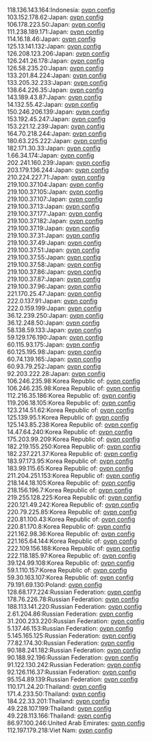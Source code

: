 118.136.143.164:Indonesia: [ovpn config](vpn/118_136_143_164.ovpn)  
103.152.178.62:Japan: [ovpn config](vpn/103_152_178_62.ovpn)  
106.178.223.50:Japan: [ovpn config](vpn/106_178_223_50.ovpn)  
111.238.189.171:Japan: [ovpn config](vpn/111_238_189_171.ovpn)  
114.16.18.46:Japan: [ovpn config](vpn/114_16_18_46.ovpn)  
125.13.141.132:Japan: [ovpn config](vpn/125_13_141_132.ovpn)  
126.208.123.206:Japan: [ovpn config](vpn/126_208_123_206.ovpn)  
126.241.26.178:Japan: [ovpn config](vpn/126_241_26_178.ovpn)  
126.58.235.20:Japan: [ovpn config](vpn/126_58_235_20.ovpn)  
133.201.84.224:Japan: [ovpn config](vpn/133_201_84_224.ovpn)  
133.205.32.233:Japan: [ovpn config](vpn/133_205_32_233.ovpn)  
138.64.226.35:Japan: [ovpn config](vpn/138_64_226_35.ovpn)  
143.189.43.87:Japan: [ovpn config](vpn/143_189_43_87.ovpn)  
14.132.55.42:Japan: [ovpn config](vpn/14_132_55_42.ovpn)  
150.246.206.139:Japan: [ovpn config](vpn/150_246_206_139.ovpn)  
153.192.45.247:Japan: [ovpn config](vpn/153_192_45_247.ovpn)  
153.221.12.239:Japan: [ovpn config](vpn/153_221_12_239.ovpn)  
164.70.218.244:Japan: [ovpn config](vpn/164_70_218_244.ovpn)  
180.63.225.222:Japan: [ovpn config](vpn/180_63_225_222.ovpn)  
182.171.30.33:Japan: [ovpn config](vpn/182_171_30_33.ovpn)  
1.66.34.174:Japan: [ovpn config](vpn/1_66_34_174.ovpn)  
202.241.160.239:Japan: [ovpn config](vpn/202_241_160_239.ovpn)  
203.179.136.244:Japan: [ovpn config](vpn/203_179_136_244.ovpn)  
210.224.227.71:Japan: [ovpn config](vpn/210_224_227_71.ovpn)  
219.100.37.104:Japan: [ovpn config](vpn/219_100_37_104.ovpn)  
219.100.37.105:Japan: [ovpn config](vpn/219_100_37_105.ovpn)  
219.100.37.107:Japan: [ovpn config](vpn/219_100_37_107.ovpn)  
219.100.37.13:Japan: [ovpn config](vpn/219_100_37_13.ovpn)  
219.100.37.177:Japan: [ovpn config](vpn/219_100_37_177.ovpn)  
219.100.37.182:Japan: [ovpn config](vpn/219_100_37_182.ovpn)  
219.100.37.19:Japan: [ovpn config](vpn/219_100_37_19.ovpn)  
219.100.37.31:Japan: [ovpn config](vpn/219_100_37_31.ovpn)  
219.100.37.49:Japan: [ovpn config](vpn/219_100_37_49.ovpn)  
219.100.37.51:Japan: [ovpn config](vpn/219_100_37_51.ovpn)  
219.100.37.55:Japan: [ovpn config](vpn/219_100_37_55.ovpn)  
219.100.37.58:Japan: [ovpn config](vpn/219_100_37_58.ovpn)  
219.100.37.86:Japan: [ovpn config](vpn/219_100_37_86.ovpn)  
219.100.37.87:Japan: [ovpn config](vpn/219_100_37_87.ovpn)  
219.100.37.96:Japan: [ovpn config](vpn/219_100_37_96.ovpn)  
221.170.25.47:Japan: [ovpn config](vpn/221_170_25_47.ovpn)  
222.0.137.91:Japan: [ovpn config](vpn/222_0_137_91.ovpn)  
222.0.159.199:Japan: [ovpn config](vpn/222_0_159_199.ovpn)  
36.12.239.250:Japan: [ovpn config](vpn/36_12_239_250.ovpn)  
36.12.248.50:Japan: [ovpn config](vpn/36_12_248_50.ovpn)  
58.138.59.133:Japan: [ovpn config](vpn/58_138_59_133.ovpn)  
59.129.176.190:Japan: [ovpn config](vpn/59_129_176_190.ovpn)  
60.115.93.175:Japan: [ovpn config](vpn/60_115_93_175.ovpn)  
60.125.195.98:Japan: [ovpn config](vpn/60_125_195_98.ovpn)  
60.74.139.165:Japan: [ovpn config](vpn/60_74_139_165.ovpn)  
60.93.79.252:Japan: [ovpn config](vpn/60_93_79_252.ovpn)  
92.203.222.28:Japan: [ovpn config](vpn/92_203_222_28.ovpn)  
106.246.235.98:Korea Republic of: [ovpn config](vpn/106_246_235_98.ovpn)  
106.246.235.98:Korea Republic of: [ovpn config](vpn/106_246_235_98.ovpn)  
112.216.35.186:Korea Republic of: [ovpn config](vpn/112_216_35_186.ovpn)  
119.206.18.105:Korea Republic of: [ovpn config](vpn/119_206_18_105.ovpn)  
123.214.51.62:Korea Republic of: [ovpn config](vpn/123_214_51_62.ovpn)  
125.139.95.1:Korea Republic of: [ovpn config](vpn/125_139_95_1.ovpn)  
125.143.85.238:Korea Republic of: [ovpn config](vpn/125_143_85_238.ovpn)  
14.47.64.240:Korea Republic of: [ovpn config](vpn/14_47_64_240.ovpn)  
175.203.99.209:Korea Republic of: [ovpn config](vpn/175_203_99_209.ovpn)  
182.219.155.250:Korea Republic of: [ovpn config](vpn/182_219_155_250.ovpn)  
182.237.221.37:Korea Republic of: [ovpn config](vpn/182_237_221_37.ovpn)  
183.97.173.95:Korea Republic of: [ovpn config](vpn/183_97_173_95.ovpn)  
183.99.115.65:Korea Republic of: [ovpn config](vpn/183_99_115_65.ovpn)  
211.204.251.153:Korea Republic of: [ovpn config](vpn/211_204_251_153.ovpn)  
218.144.18.105:Korea Republic of: [ovpn config](vpn/218_144_18_105.ovpn)  
218.156.196.7:Korea Republic of: [ovpn config](vpn/218_156_196_7.ovpn)  
219.255.128.225:Korea Republic of: [ovpn config](vpn/219_255_128_225.ovpn)  
220.121.49.242:Korea Republic of: [ovpn config](vpn/220_121_49_242.ovpn)  
220.79.225.85:Korea Republic of: [ovpn config](vpn/220_79_225_85.ovpn)  
220.81.100.43:Korea Republic of: [ovpn config](vpn/220_81_100_43.ovpn)  
220.81.170.8:Korea Republic of: [ovpn config](vpn/220_81_170_8.ovpn)  
221.162.98.36:Korea Republic of: [ovpn config](vpn/221_162_98_36.ovpn)  
221.165.64.144:Korea Republic of: [ovpn config](vpn/221_165_64_144.ovpn)  
222.109.156.188:Korea Republic of: [ovpn config](vpn/222_109_156_188.ovpn)  
222.118.185.97:Korea Republic of: [ovpn config](vpn/222_118_185_97.ovpn)  
39.124.99.108:Korea Republic of: [ovpn config](vpn/39_124_99_108.ovpn)  
59.1.110.157:Korea Republic of: [ovpn config](vpn/59_1_110_157.ovpn)  
59.30.163.107:Korea Republic of: [ovpn config](vpn/59_30_163_107.ovpn)  
79.191.69.130:Poland: [ovpn config](vpn/79_191_69_130.ovpn)  
128.68.177.224:Russian Federation: [ovpn config](vpn/128_68_177_224.ovpn)  
178.76.226.78:Russian Federation: [ovpn config](vpn/178_76_226_78.ovpn)  
188.113.141.220:Russian Federation: [ovpn config](vpn/188_113_141_220.ovpn)  
2.61.204.86:Russian Federation: [ovpn config](vpn/2_61_204_86.ovpn)  
31.200.233.220:Russian Federation: [ovpn config](vpn/31_200_233_220.ovpn)  
5.137.46.153:Russian Federation: [ovpn config](vpn/5_137_46_153.ovpn)  
5.145.165.125:Russian Federation: [ovpn config](vpn/5_145_165_125.ovpn)  
77.82.174.30:Russian Federation: [ovpn config](vpn/77_82_174_30.ovpn)  
90.188.241.182:Russian Federation: [ovpn config](vpn/90_188_241_182.ovpn)  
90.188.92.196:Russian Federation: [ovpn config](vpn/90_188_92_196.ovpn)  
91.122.130.242:Russian Federation: [ovpn config](vpn/91_122_130_242.ovpn)  
92.126.116.37:Russian Federation: [ovpn config](vpn/92_126_116_37.ovpn)  
95.154.89.139:Russian Federation: [ovpn config](vpn/95_154_89_139.ovpn)  
110.171.24.20:Thailand: [ovpn config](vpn/110_171_24_20.ovpn)  
171.4.233.50:Thailand: [ovpn config](vpn/171_4_233_50.ovpn)  
184.22.33.201:Thailand: [ovpn config](vpn/184_22_33_201.ovpn)  
49.228.107.199:Thailand: [ovpn config](vpn/49_228_107_199.ovpn)  
49.228.113.166:Thailand: [ovpn config](vpn/49_228_113_166.ovpn)  
86.97.100.246:United Arab Emirates: [ovpn config](vpn/86_97_100_246.ovpn)  
112.197.179.218:Viet Nam: [ovpn config](vpn/112_197_179_218.ovpn)  
